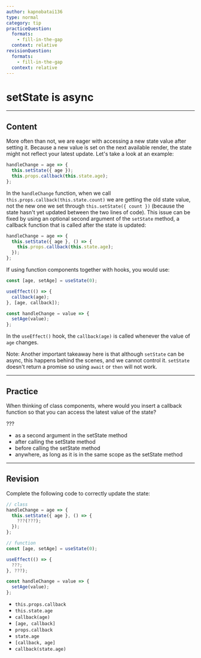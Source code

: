 ```yaml
---
author: kapnobatai136
type: normal
category: tip
practiceQuestion:
  formats:
    - fill-in-the-gap
  context: relative
revisionQuestion:
  formats:
    - fill-in-the-gap
  context: relative
---
```


# setState is async


---

## Content

More often than not, we are eager with accessing a new state value after setting it. Because a new value is set on the next available render, the state might not reflect your latest update. Let's take a look at an example:

```js
handleChange = age => {
  this.setState({ age });
  this.props.callback(this.state.age);
};
```

In the `handleChange` function, when we call `this.props.callback(this.state.count)` we are getting the old state value, not the new one we set through `this.setState({ count })` (because the state hasn't yet updated between the two lines of code). This issue can be fixed by using an optional second argument of the `setState` method, a callback function that is called after the state is updated:

```js
handleChange = age => {
  this.setState({ age }, () => {
    this.props.callback(this.state.age);
  });
};
```

If using function components together with hooks, you would use:

```jsx
const [age, setAge] = useState(0);

useEffect(() => {
  callback(age);
}, [age, callback]);

const handleChange = value => {
  setAge(value);
};
```

In the `useEffect()` hook, the `callback(age)` is called whenever the value of `age` changes. 

Note: Another important takeaway here is that although `setState` can be async, this happens behind the scenes, and we cannot control it. `setState` doesn't return a promise so using `await` or `then` will not work.


---

## Practice

When thinking of class components, where would you insert a callback function so that you can access the latest value of the state?

???

- as a second argument in the setState method
- after calling the setState method
- before calling the setState method
- anywhere, as long as it is in the same scope as the setState method


---

## Revision

Complete the following code to correctly update the state:

```js
// class
handleChange = age => {
  this.setState({ age }, () => {
    ???(???);
  });
};

// function
const [age, setAge] = useState(0);

useEffect(() => {
  ???;
}, ???);

const handleChange = value => {
  setAge(value);
};
```

- `this.props.callback`
- `this.state.age`
- `callback(age)`
- `[age, callback]`
- `props.callback`
- `state.age`
- `[callback, age]`
- `callback(state.age)`

